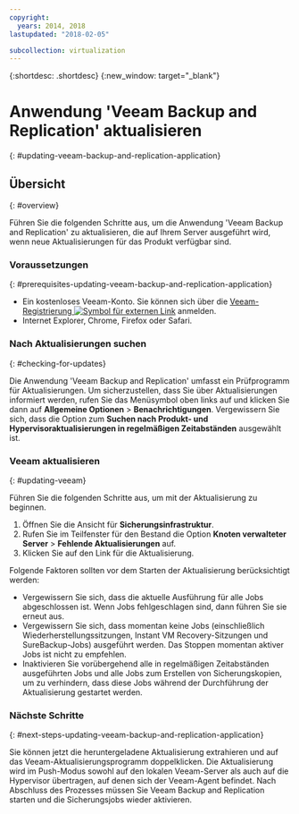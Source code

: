 ```yaml
---
copyright:
  years: 2014, 2018
lastupdated: "2018-02-05"

subcollection: virtualization
---
```


{:shortdesc: .shortdesc}
{:new_window: target="_blank"}

# Anwendung 'Veeam Backup and Replication' aktualisieren
{: #updating-veeam-backup-and-replication-application}

## Übersicht
{: #overview}

Führen Sie die folgenden Schritte aus, um die Anwendung 'Veeam Backup and Replication' zu aktualisieren, die auf Ihrem Server ausgeführt wird, wenn neue Aktualisierungen für das Produkt verfügbar sind.

### Voraussetzungen
{: #prerequisites-updating-veeam-backup-and-replication-application}

* Ein kostenloses Veeam-Konto. Sie können sich über die
[Veeam-Registrierung ![Symbol für externen Link](../../icons/launch-glyph.svg "Symbol für externen Link")](https://www.veeam.com/signin.html) anmelden.
* Internet Explorer, Chrome, Firefox oder Safari.

### Nach Aktualisierungen suchen
{: #checking-for-updates}

Die Anwendung 'Veeam Backup and Replication' umfasst ein Prüfprogramm für Aktualisierungen. Um sicherzustellen, dass Sie über Aktualisierungen informiert werden, rufen Sie das Menüsymbol oben links auf und klicken Sie dann auf **Allgemeine Optionen** > **Benachrichtigungen**. Vergewissern Sie sich, dass die Option zum **Suchen nach Produkt- und Hypervisoraktualisierungen in regelmäßigen Zeitabständen** ausgewählt ist.

### Veeam aktualisieren
{: #updating-veeam}

Führen Sie die folgenden Schritte aus, um mit der Aktualisierung zu beginnen.
1. Öffnen Sie die Ansicht für **Sicherungsinfrastruktur**.
2. Rufen Sie im Teilfenster für den Bestand die Option **Knoten verwalteter Server** > **Fehlende Aktualisierungen** auf.
3. Klicken Sie auf den Link für die Aktualisierung.

Folgende Faktoren sollten vor dem Starten der Aktualisierung berücksichtigt werden:

* Vergewissern Sie sich, dass die aktuelle Ausführung für alle Jobs abgeschlossen ist. Wenn Jobs fehlgeschlagen sind, dann führen Sie sie erneut aus.
* Vergewissern Sie sich, dass momentan keine Jobs (einschließlich Wiederherstellungssitzungen, Instant VM Recovery-Sitzungen und SureBackup-Jobs) ausgeführt werden. Das Stoppen momentan aktiver Jobs ist nicht zu empfehlen.
* Inaktivieren Sie vorübergehend alle in regelmäßigen Zeitabständen ausgeführten Jobs und alle Jobs zum Erstellen von Sicherungskopien, um zu verhindern, dass diese Jobs während der Durchführung der Aktualisierung gestartet werden.

### Nächste Schritte
{: #next-steps-updating-veeam-backup-and-replication-application}

Sie können jetzt die heruntergeladene Aktualisierung extrahieren und auf das Veeam-Aktualisierungsprogramm doppelklicken. Die Aktualisierung wird im Push-Modus sowohl auf den lokalen Veeam-Server als auch auf die Hypervisor übertragen, auf denen sich der Veeam-Agent befindet. Nach Abschluss des Prozesses müssen Sie Veeam Backup and Replication starten und die Sicherungsjobs wieder aktivieren.
